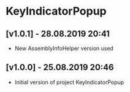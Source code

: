 # KeyIndicatorPopup

## [v1.0.1] - 28.08.2019 20:41

- New AssemblyInfoHelper version used

## [v1.0.0] - 25.08.2019 20:46

- Initial version of project KeyIndicatorPopup